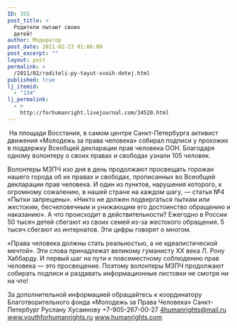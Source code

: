 ```yaml
---
ID: 355
post_title: >
  Родители пытают своих
  детей!
author: Модератор
post_date: 2011-02-23 01:06:00
post_excerpt: ""
layout: post
permalink: >
  /2011/02/roditeli-py-tayut-svoih-detej.html
published: true
lj_itemid:
  - "134"
lj_permalink:
  - >
    http://forhumanright.livejournal.com/34520.html
---
```

&nbsp;На площади Восстания, в самом центре Санкт-Петербурга активист движения &laquo;Молодежь за права человека&raquo; собирал подписи у прохожих в поддержку Всеобщей декларации прав человека ООН. Благодаря одному волонтеру о своих правах и свободах узнали 105 человек.

Волонтеры МЗПЧ изо дня в день продолжают просвещать горожан нашего города об их правах и свободах, прописанных во Всеобщей декларации прав человека. И один из пунктов, нарушения которого, к огромному сожалению, в нашей стране на каждом шагу, &mdash;  статья №4 &laquo;Пытки запрещены&raquo;. &laquo;Никто не должен подвергаться пыткам или жестоким, бесчеловечным и унижающим его достоинство обращению и наказанию&raquo;. А что происходит в действительности? Ежегодно в России 50 тысяч детей сбегают из своих семей из-за жестокого обращения. 5 тысяч сбегают из интернатов. Эти цифры говорят о многом.

&laquo;Права человека должны стать реальностью, а не идеалистической мечтой&raquo;. Эти слова принадлежат великому гуманисту ХХ века Л. Рону Хаббарду. И первый шаг на пути к повсеместному соблюдению прав человека &mdash; это просвещение. Поэтому волонтеры МЗПЧ продолжают собирать подписи и раздавать информационные листовки не смотря ни на что!

За дополнительной информацией обращайтесь к координатору
Благотворительного фонда &laquo;Молодежь за Права Человека&raquo; Санкт-Петербург
Руслану Хусаинову
+7-905-267-00-27
4humanrights@mail.ru
www.youthforhumanrights.ru
www.humanrights.com